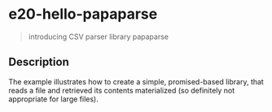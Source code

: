 # e20-hello-papaparse

> introducing CSV parser library papaparse

## Description

The example illustrates how to create a simple, promised-based library, that reads a file and retrieved its contents materialized (so definitely not appropriate for large files). 
